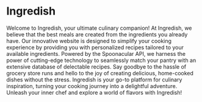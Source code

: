 # Ingredish

Welcome to Ingredish, your ultimate culinary companion! At Ingredish, we believe that the best meals are created from the ingredients you already have. Our innovative website is designed to simplify your cooking experience by providing you with personalized recipes tailored to your available ingredients. Powered by the Spoonacular API, we harness the power of cutting-edge technology to seamlessly match your pantry with an extensive database of delectable recipes. Say goodbye to the hassle of grocery store runs and hello to the joy of creating delicious, home-cooked dishes without the stress. Ingredish is your go-to platform for culinary inspiration, turning your cooking journey into a delightful adventure. Unleash your inner chef and explore a world of flavors with Ingredish! 
